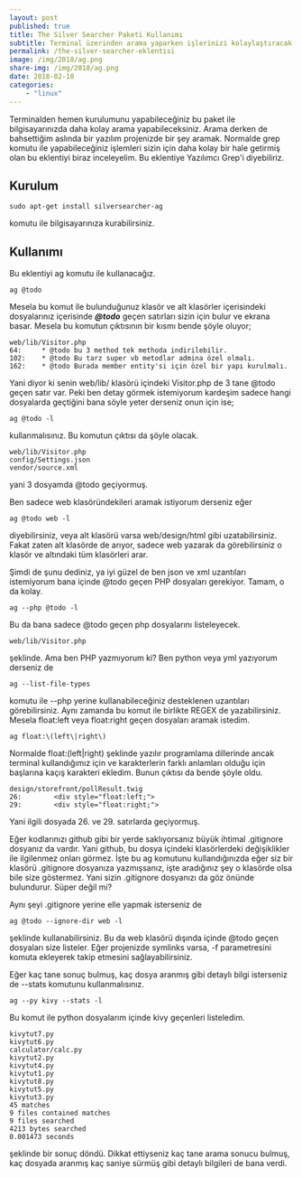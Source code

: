```yaml
---
layout: post
published: true
title: The Silver Searcher Paketi Kullanımı
subtitle: Terminal üzerinden arama yaparken işlerinizi kolaylaştıracak bir paket. Daha kolay ve hızlı grep komutunu kullanmanızı sağlar.
permalink: /the-silver-searcher-eklentisi
image: /img/2018/ag.png
share-img: /img/2018/ag.png
date: 2018-02-10
categories:
    - "linux"
---
```


Terminalden hemen kurulumunu yapabileceğiniz bu paket ile bilgisayarınızda daha kolay arama yapabileceksiniz. Arama derken de bahsettiğim aslında bir yazılım projenizde bir şey aramak. Normalde grep komutu ile yapabileceğiniz işlemleri sizin için daha kolay bir hale getirmiş olan bu eklentiyi biraz inceleyelim. Bu eklentiye Yazılımcı Grep'i diyebiliriz.

## Kurulum

```
sudo apt-get install silversearcher-ag
```

komutu ile bilgisayarınıza kurabilirsiniz.


## Kullanımı
Bu eklentiyi ag komutu ile kullanacağız.

```
ag @todo
```
Mesela bu komut ile bulunduğunuz klasör ve alt klasörler içerisindeki dosyalarınız içerisinde ***@todo*** geçen satırları sizin için bulur ve ekrana basar. Mesela bu komutun çıktısının bir kısmı bende şöyle oluyor;

```
web/lib/Visitor.php
64:     * @todo bu 3 method tek methoda indirilebilir.
102:    * @todo Bu tarz super vb metodlar admina özel olmalı.
162:    * @todo Burada member entity'si için özel bir yapı kurulmalı.
```

Yani diyor ki senin web/lib/ klasörü içindeki Visitor.php de 3 tane @todo geçen satır var. Peki ben detay görmek istemiyorum kardeşim sadece hangi dosyalarda geçtiğini bana söyle yeter derseniz onun için ise;

```
ag @todo -l
```
kullanmalısınız. Bu komutun çıktısı da şöyle olacak.

```
web/lib/Visitor.php
config/Settings.json
vendor/source.xml
```
yani 3 dosyamda @todo geçiyormuş.

Ben sadece web klasöründekileri aramak istiyorum derseniz eğer

```
ag @todo web -l
```
diyebilirsiniz, veya alt klasörü varsa web/design/html gibi uzatabilirsiniz. Fakat zaten alt klasörde de arıyor, sadece web yazarak da görebilirsiniz o klasör ve altındaki tüm klasörleri arar.

Şimdi de şunu dediniz, ya iyi güzel de ben json ve xml uzantıları istemiyorum bana içinde @todo geçen PHP dosyaları gerekiyor. Tamam, o da kolay.

```
ag --php @todo -l
```
Bu da bana sadece  @todo geçen php dosyalarını listeleyecek.

```
web/lib/Visitor.php
```
şeklinde. Ama ben PHP yazmıyorum ki? Ben python veya yml yazıyorum derseniz de

```
ag --list-file-types
```
komutu ile --php yerine kullanabileceğiniz desteklenen uzantıları görebilirsiniz. Aynı zamanda bu komut ile birlikte REGEX de yazabilirsiniz. Mesela float:left veya float:right geçen dosyaları aramak istedim.

```
ag float:\(left\|right\)
```
Normalde float:(left|right) şeklinde yazılır programlama dillerinde ancak terminal kullandığımız için ve karakterlerin farklı anlamları olduğu için başlarına kaçış karakteri ekledim. Bunun çıktısı da bende şöyle oldu.

```
design/storefront/pollResult.twig
26:        <div style="float:left;">
29:        <div style="float:right;">
```
Yani ilgili dosyada 26. ve 29. satırlarda geçiyormuş.

Eğer kodlarınızı github gibi bir yerde saklıyorsanız büyük ihtimal .gitignore dosyanız da vardır. Yani github, bu dosya içindeki klasörlerdeki değişiklikler ile ilgilenmez onları görmez. İşte bu ag komutunu kullandığınızda eğer siz bir klasörü .gitignore dosyanıza yazmışsanız, işte aradığınız şey o klasörde olsa bile size göstermez. Yani sizin .gitignore dosyanızı da göz önünde bulundurur. Süper değil mi?

Aynı şeyi .gitignore yerine elle yapmak isterseniz de

```
ag @todo --ignore-dir web -l
```
şeklinde kullanabilirsiniz. Bu da web klasörü dışında içinde @todo geçen dosyaları size listeler. Eğer projenizde symlinks varsa, -f parametresini komuta ekleyerek takip etmesini sağlayabilirsiniz.

Eğer kaç tane sonuç bulmuş, kaç dosya aranmış gibi detaylı bilgi isterseniz de --stats komutunu kullanmalısınız.

```
ag --py kivy --stats -l
```
Bu komut ile python dosyalarım içinde kivy geçenleri listeledim.

```
kivytut7.py
kivytut6.py
calculator/calc.py
kivytut2.py
kivytut4.py
kivytut1.py
kivytut8.py
kivytut5.py
kivytut3.py
45 matches
9 files contained matches
9 files searched
4213 bytes searched
0.001473 seconds
```
şeklinde bir sonuç döndü. Dikkat ettiyseniz kaç tane arama sonucu bulmuş, kaç dosyada aranmış kaç saniye sürmüş gibi detaylı bilgileri de bana verdi.

